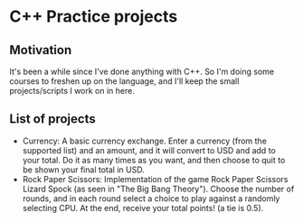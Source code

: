 # C++ Practice projects

## Motivation
It's been a while since I've done anything with C++. So I'm doing some courses to freshen up on the language, and I'll keep the small projects/scripts I work on in here.

## List of projects
- Currency: A basic currency exchange. Enter a currency (from the supported list) and an amount, and it will convert to USD and add to your total. Do it as many times as you want, and then choose to quit to be shown your final total in USD.
- Rock Paper Scissors: Implementation of the game Rock Paper Scissors Lizard Spock (as seen in "The Big Bang Theory"). Choose the number of rounds, and in each round select a choice to play against a randomly selecting CPU. At the end, receive your total points! (a tie is 0.5).
